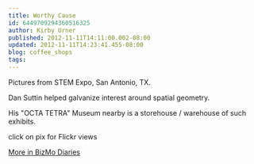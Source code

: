 ```yaml
---
title: Worthy Cause
id: 6449709294360516325
author: Kirby Urner
published: 2012-11-11T14:11:00.002-08:00
updated: 2012-11-11T14:23:41.455-08:00
blog: coffee_shops
tags: 
---
```


Pictures from STEM Expo, San Antonio, TX.

Dan Suttin helped galvanize interest around spatial geometry.

His "OCTA TETRA" Museum nearby is a storehouse / warehouse of such exhibits.

[](http://www.flickr.com/photos/kirbyurner/8176435383/)
[](http://www.flickr.com/photos/kirbyurner/8176436437/)

click on pix for Flickr views

[More in BizMo Diaries](http://mybizmo.blogspot.com/2011/10/homespun.html)